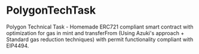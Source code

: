 # PolygonTechTask
Polygon Technical Task - Homemade ERC721 compliant smart contract with optimization for gas in mint and transferFrom (Using Azuki's approach + Standard gas reduction techniques) with permit functionality compliant with EIP4494.
